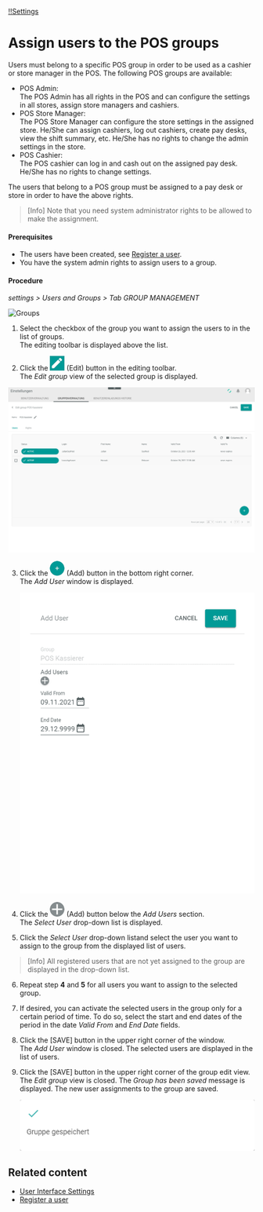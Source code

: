 [!!Settings](Settings)

# Assign users to the POS groups

Users must belong to a specific POS group in order to be used as a cashier or store manager in the POS.
The following POS groups are available:
- POS Admin:  
  The POS Admin has all rights in the POS and can configure the settings in all stores, assign store managers and cashiers.
- POS Store Manager:   
  The POS Store Manager can configure the store settings in the assigned store. He/She can assign cashiers, log out cashiers, create pay desks, view the shift summary, etc. He/She has no rights to change the admin settings in the store.
- POS Cashier:   
  The POS cashier can log in and cash out on the assigned pay desk. He/She has no rights to change settings.

The users that belong to a POS group must be assigned to a pay desk or store in order to have the above rights.

> [Info]  Note that you need system administrator rights to be allowed to make the assignment.  

[comment]: <> (The following How-To Guide is not specific for POS and may be reused)

#### Prerequisites

- The users have been created, see [Register a user](to_be_completed).
- You have the system admin rights to assign users to a group.

#### Procedure

*settings > Users and Groups > Tab GROUP MANAGEMENT*

  ![Groups](/Assets/Screenshots/Settings/UsersGroups/GroupManagement/Groups.png "[Groups]")

1. Select the checkbox of the group you want to assign the users to in the list of groups.   
  The editing toolbar is displayed above the list.

2. Click the ![Icon Edit](/Assets/Icons/Edit01.png "[Icon Edit]") (Edit) button in the editing toolbar.   
  The *Edit group* view of the selected group is displayed.

  ![Edit group](/Assets/Screenshots/Settings/UsersGroups/GroupManagement/EditGroup.png "[Edit group]")

3. Click the ![Add](/Assets/Icons/Plus01.png "[Add]") (Add) button in the bottom right corner.   
    The *Add User* window is displayed.

    ![Add User](/Assets/Screenshots/Settings/UsersGroups/GroupManagement/AddUser.png "[Add User]")

4. Click the ![Add](/Assets/Icons/Plus05.png "[Add]") (Add) button below the *Add Users* section.   
  The *Select User* drop-down list is displayed.

5. Click the *Select User* drop-down listand select the user you want to assign to the group from the displayed list of users.

  > [Info]  All registered users that are not yet assigned to the group are displayed in the drop-down list.  

6. Repeat step **4** and **5** for all users you want to assign to the selected group.

7. If desired, you can activate the selected users in the group only for a certain period of time. To do so, select the start and end dates of the period in the date *Valid From* and *End Date* fields.

8. Click the [SAVE] button in the upper right corner of the window.   
  The *Add User* window is closed. The selected users are displayed in the list of users.

9. Click the [SAVE] button in the upper right corner of the group edit view.   
  The *Edit group* view is closed. The *Group has been saved* message is displayed. The new user assignments to the group are saved.

    ![Group saved](/Assets/Screenshots/Settings/UsersGroups/GroupManagement/GroupSaved.png "[Group saved]")



## Related content

- [User Interface Settings](/Settings/UserInterface/00_UserInterface.md)
- [Register a user](to_be_completed)

